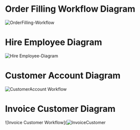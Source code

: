 # Order Filling Workflow Diagram

![OrderFilling-Workflow](https://user-images.githubusercontent.com/42858836/141991540-88e6abaa-4889-42b6-8d14-fe006cc85065.png)

# Hire Employee Diagram
![Hire Employee-Diagram](https://user-images.githubusercontent.com/92164758/141993074-74b14936-e846-471d-bc12-bfeb8d9bdbe1.png)

# Customer Account Diagram
![CustomerAccount Workflow](https://user-images.githubusercontent.com/92291258/141996306-53aa6170-55e7-42f1-b246-7941154c0511.png)

# Invoice Customer Diagram
![Invoice Customer Workflow](![InvoiceCustomer](https://user-images.githubusercontent.com/87525401/141997233-ac36555d-8519-4766-b22d-80000d564a6d.png)

